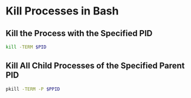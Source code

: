 # Kill Processes in Bash

## Kill the Process with the Specified PID

```bash
kill -TERM $PID
```

## Kill All Child Processes of the Specified Parent PID

```bash
pkill -TERM -P $PPID
```
